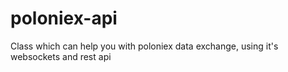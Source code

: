 # poloniex-api
Class which can help you with poloniex data exchange, using it's websockets and rest api
